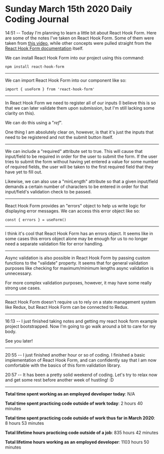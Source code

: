 # Sunday March 15th 2020 Daily Coding Journal

14:51 -- Today I'm planning to learn a little bit about React Hook Form. Here are some of the notes I've taken on React Hook Form. Some of them were taken from [this video](https://www.youtube.com/watch?v=-mFXqOaqgZk), while other concepts were pulled straight from the [React Hook Form documentation](https://react-hook-form.com/get-started) itself.

We can install React Hook Form into our project using this command:
```
npm install react-hook-form
```
___
We can import React Hook Form into our component like so:
```
import { useForm } from 'react-hook-form'
```
___
In React Hook Form we need to register all of our inputs (I believe this is so that we can later validate them upon submission, but I'm still lacking some clarity on this).

We can do this using a "*ref*".

One thing I am absolutely clear on, however, is that it's just the inputs that need to be registered and not the submit button itself.
___
We can include a "required" attribute set to true. This will cause that input/field to be required in order for the user to submit the form. If the user tries to submit the form without having yet entered a value for some number of required fields, the user will be taken to the first required field that they have yet to fill out.

Likewise, we can also use a "minLength" attribute so that a given input/field demands a certain number of characters to be entered in order for that input/field's validation check to be passed.
___
React Hook Form provides an "errors" object to help us write logic for displaying error messages. We can access this error object like so:
```
const { errors } = useForm()
```
___
I think it's cool that React Hook Form has an errors object. It seems like in some cases this errors object alone may be enough for us to no longer need a separate validation file for error handling.
___
Async validation is also possible in React Hook Form by passing custom functions to the "validate" property. It seems that for general validation purposes like checking for maximum/minimum lengths async validation is unnecessary.

For more complex validation purposes, however, it may have some really strong use cases.
___
React Hook Form doesn't require us to rely on a state management system like Redux, but React Hook Form can be connected to Redux.
___
16:13 -- I just finished taking notes and getting my react hook form example project bootstrapped. Now I'm going to go walk around a bit to care for my body.

See you later!
___
20:55 -- I just finished another hour or so of coding. I finished a basic implementation of React Hook Form, and can confidently say that I am now comfortable with the basics of this form validation library.

20:57 -- It has been a pretty solid weekend of coding. Let's try to relax now and get some rest before another week of hustling! :D
___
**Total time spent working as an employed developer today**: N/A

**Total time spent practicing code outside of work today**: 2 hours 40 minutes

**Total time spent practicing code outside of work thus far in March 2020**: 8 hours 53 minutes

**Total lifetime hours practicing code outside of a job**: 835 hours 42 minutes

**Total lifetime hours working as an employed developer**: 1103 hours 50 minutes